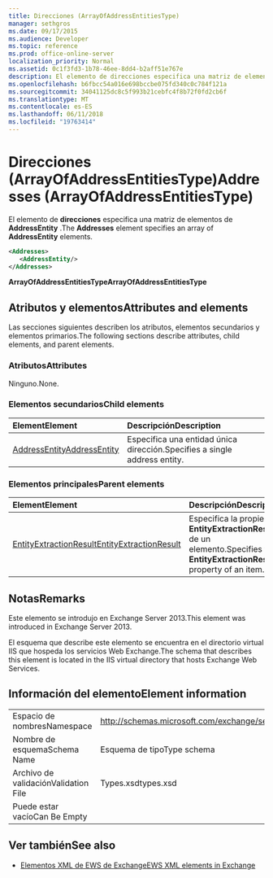```yaml
---
title: Direcciones (ArrayOfAddressEntitiesType)
manager: sethgros
ms.date: 09/17/2015
ms.audience: Developer
ms.topic: reference
ms.prod: office-online-server
localization_priority: Normal
ms.assetid: 0c1f3fd3-1b78-46ee-8dd4-b2aff51e767e
description: El elemento de direcciones especifica una matriz de elementos de AddressEntity.
ms.openlocfilehash: b6fbcc54a016e698bccbe075fd340c0c784f121a
ms.sourcegitcommit: 34041125dc8c5f993b21cebfc4f8b72f0fd2cb6f
ms.translationtype: MT
ms.contentlocale: es-ES
ms.lasthandoff: 06/11/2018
ms.locfileid: "19763414"
---
```

# <a name="addresses-arrayofaddressentitiestype"></a><span data-ttu-id="2d239-103">Direcciones (ArrayOfAddressEntitiesType)</span><span class="sxs-lookup"><span data-stu-id="2d239-103">Addresses (ArrayOfAddressEntitiesType)</span></span>

<span data-ttu-id="2d239-104">El elemento de **direcciones** especifica una matriz de elementos de **AddressEntity** .</span><span class="sxs-lookup"><span data-stu-id="2d239-104">The **Addresses** element specifies an array of **AddressEntity** elements.</span></span> 
  
```XML
<Addresses>
   <AddressEntity/>
</Addresses>
```

 <span data-ttu-id="2d239-105">**ArrayOfAddressEntitiesType**</span><span class="sxs-lookup"><span data-stu-id="2d239-105">**ArrayOfAddressEntitiesType**</span></span>
## <a name="attributes-and-elements"></a><span data-ttu-id="2d239-106">Atributos y elementos</span><span class="sxs-lookup"><span data-stu-id="2d239-106">Attributes and elements</span></span>

<span data-ttu-id="2d239-107">Las secciones siguientes describen los atributos, elementos secundarios y elementos primarios.</span><span class="sxs-lookup"><span data-stu-id="2d239-107">The following sections describe attributes, child elements, and parent elements.</span></span>
  
### <a name="attributes"></a><span data-ttu-id="2d239-108">Atributos</span><span class="sxs-lookup"><span data-stu-id="2d239-108">Attributes</span></span>

<span data-ttu-id="2d239-109">Ninguno.</span><span class="sxs-lookup"><span data-stu-id="2d239-109">None.</span></span>
  
### <a name="child-elements"></a><span data-ttu-id="2d239-110">Elementos secundarios</span><span class="sxs-lookup"><span data-stu-id="2d239-110">Child elements</span></span>

|<span data-ttu-id="2d239-111">**Element**</span><span class="sxs-lookup"><span data-stu-id="2d239-111">**Element**</span></span>|<span data-ttu-id="2d239-112">**Descripción**</span><span class="sxs-lookup"><span data-stu-id="2d239-112">**Description**</span></span>|
|:-----|:-----|
|[<span data-ttu-id="2d239-113">AddressEntity</span><span class="sxs-lookup"><span data-stu-id="2d239-113">AddressEntity</span></span>](addressentity.md) <br/> |<span data-ttu-id="2d239-114">Especifica una entidad única dirección.</span><span class="sxs-lookup"><span data-stu-id="2d239-114">Specifies a single address entity.</span></span>  <br/> |
   
### <a name="parent-elements"></a><span data-ttu-id="2d239-115">Elementos principales</span><span class="sxs-lookup"><span data-stu-id="2d239-115">Parent elements</span></span>

|<span data-ttu-id="2d239-116">**Element**</span><span class="sxs-lookup"><span data-stu-id="2d239-116">**Element**</span></span>|<span data-ttu-id="2d239-117">**Descripción**</span><span class="sxs-lookup"><span data-stu-id="2d239-117">**Description**</span></span>|
|:-----|:-----|
|[<span data-ttu-id="2d239-118">EntityExtractionResult</span><span class="sxs-lookup"><span data-stu-id="2d239-118">EntityExtractionResult</span></span>](entityextractionresult.md) <br/> |<span data-ttu-id="2d239-119">Especifica la propiedad **EntityExtractionResult** de un elemento.</span><span class="sxs-lookup"><span data-stu-id="2d239-119">Specifies the **EntityExtractionResult** property of an item.</span></span>  <br/> |
   
## <a name="remarks"></a><span data-ttu-id="2d239-120">Notas</span><span class="sxs-lookup"><span data-stu-id="2d239-120">Remarks</span></span>

<span data-ttu-id="2d239-121">Este elemento se introdujo en Exchange Server 2013.</span><span class="sxs-lookup"><span data-stu-id="2d239-121">This element was introduced in Exchange Server 2013.</span></span>
  
<span data-ttu-id="2d239-122">El esquema que describe este elemento se encuentra en el directorio virtual IIS que hospeda los servicios Web Exchange.</span><span class="sxs-lookup"><span data-stu-id="2d239-122">The schema that describes this element is located in the IIS virtual directory that hosts Exchange Web Services.</span></span>
  
## <a name="element-information"></a><span data-ttu-id="2d239-123">Información del elemento</span><span class="sxs-lookup"><span data-stu-id="2d239-123">Element information</span></span>

|||
|:-----|:-----|
|<span data-ttu-id="2d239-124">Espacio de nombres</span><span class="sxs-lookup"><span data-stu-id="2d239-124">Namespace</span></span>  <br/> |http://schemas.microsoft.com/exchange/services/2006/types  <br/> |
|<span data-ttu-id="2d239-125">Nombre de esquema</span><span class="sxs-lookup"><span data-stu-id="2d239-125">Schema Name</span></span>  <br/> |<span data-ttu-id="2d239-126">Esquema de tipo</span><span class="sxs-lookup"><span data-stu-id="2d239-126">Type schema</span></span>  <br/> |
|<span data-ttu-id="2d239-127">Archivo de validación</span><span class="sxs-lookup"><span data-stu-id="2d239-127">Validation File</span></span>  <br/> |<span data-ttu-id="2d239-128">Types.xsd</span><span class="sxs-lookup"><span data-stu-id="2d239-128">types.xsd</span></span>  <br/> |
|<span data-ttu-id="2d239-129">Puede estar vacío</span><span class="sxs-lookup"><span data-stu-id="2d239-129">Can Be Empty</span></span>  <br/> ||
   
## <a name="see-also"></a><span data-ttu-id="2d239-130">Ver también</span><span class="sxs-lookup"><span data-stu-id="2d239-130">See also</span></span>

- [<span data-ttu-id="2d239-131">Elementos XML de EWS de Exchange</span><span class="sxs-lookup"><span data-stu-id="2d239-131">EWS XML elements in Exchange</span></span>](ews-xml-elements-in-exchange.md)

